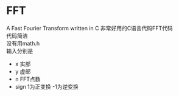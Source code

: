 # FFT
A Fast Fourier Transform written in C
非常好用的C语言代码FFT代码  
代码简洁  
没有用math.h  
输入分别是  
* x 实部
* y 虚部
* n FFT点数
* sign 1为正变换 -1为逆变换
